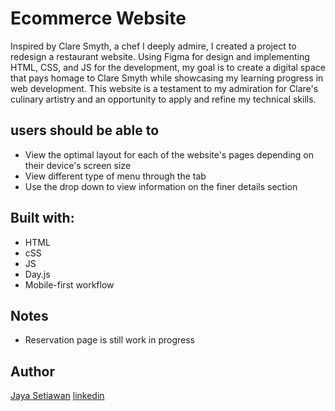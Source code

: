 # Ecommerce Website

Inspired by Clare Smyth, a chef I deeply admire, I created a project to redesign a restaurant website. Using Figma for design and implementing HTML, CSS, and JS for the development, my goal is to create a digital space that pays homage to Clare Smyth while showcasing my learning progress in web development. This website is a testament to my admiration for Clare's culinary artistry and an opportunity to apply and refine my technical skills. 


## users should be able to

- View the optimal layout for each of the website's pages depending on their device's screen size
- View different type of menu through the tab 
- Use the drop down to view information on the finer details section 

## Built with:
- HTML
- cSS
- JS
- Day.js
- Mobile-first workflow

## Notes
- Reservation page is still work in progress

## Author 
[Jaya Setiawan](https://jaya-codes.netlify.app/)
[linkedin](https://www.linkedin.com/in/jaya-setiawan-2b0a1910b/)